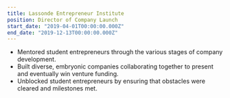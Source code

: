 ```yaml
---
title: Lassonde Entrepreneur Institute
position: Director of Company Launch
start_date: "2019-04-01T00:00:00.000Z"
end_date: "2019-12-13T00:00:00.000Z"
---
```


- Mentored student entrepreneurs through the various stages of company development.
- Built diverse, embryonic companies collaborating together to present and eventually win venture funding.
- Unblocked student entrepreneurs by ensuring that obstacles were cleared and milestones met.
